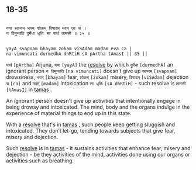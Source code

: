 ## 18-35


```shloka-sa

यया स्वप्नम् भयम् शोकम् विषादम् मदम् एव च ।
न विमुन्चति दुर्मेधा धृतिः सा पार्थ तामसी ॥ ३५ ॥

```
```shloka-sa-hk

yayA svapnam bhayam zokam viSAdam madam eva ca |
na vimuncati durmedhA dhRtiH sA pArtha tAmasI || 35 ||

```
`पार्थ` `[pArtha]` Arjuna, `यया` `[yayA]` the 
[resolve](18-29.md#intellect_and_resolve)
 by which `दुर्मेधा` `[durmedhA]` an ignorant person `न विमुन्चति` `[na vimuncati]` doesn't give up `स्वप्नम्` `[svapnam]` drowsiness, `भयम्` `[bhayam]` fear, `शोकम्` `[zokam]` misery, `विषादम्` `[viSAdam]` dejection `च` `[ca]` and `मदम्` `[madam]` intoxication `सा धृतिः` `[sA dhRtiH]` - such resolve is `तामसी` `[tAmasI]` in 
[tamas](14-8.md#tamas)
.

An ignorant person doesn't give up activities that intentionally engage in being drowsy and intoxicated. The mind, body and the organs indulge in the experience of material things to end up in this state. 

With a 
[resolve](18-29.md#intellect_and_resolve)
 that's in 
[tamas](14-8.md#tamas)
, such people keep getting sluggish and intoxicated. They don’t let-go, tending towards subjects that give fear, misery and dejection.

Such 
[resolve](18-29.md#intellect_and_resolve)
 is in 
[tamas](14-8.md#tamas) - it sustains activities that enhance fear, misery and dejection - be they activities of the mind, activities done using our organs or activities such as breathing.


